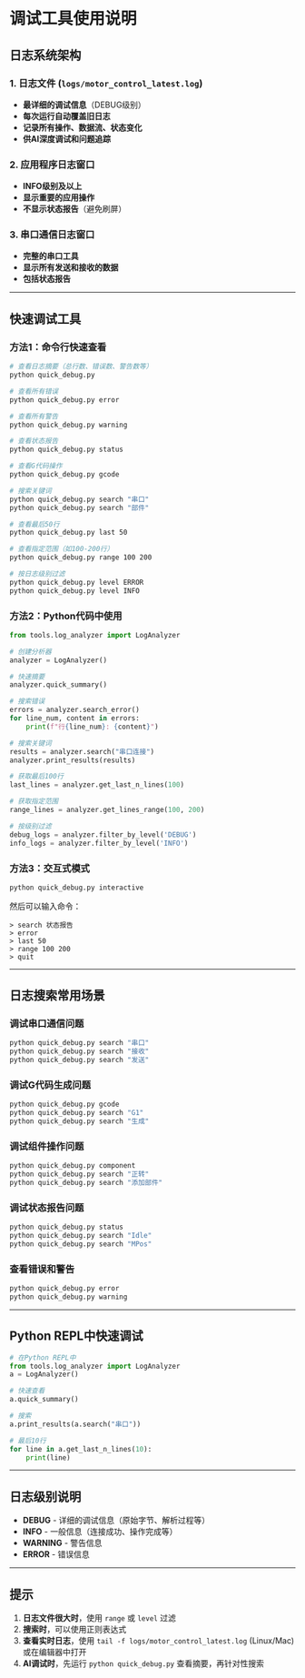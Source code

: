 # 调试工具使用说明

## 日志系统架构

### 1. 日志文件 (`logs/motor_control_latest.log`)
- **最详细的调试信息**（DEBUG级别）
- **每次运行自动覆盖旧日志**
- **记录所有操作、数据流、状态变化**
- **供AI深度调试和问题追踪**

### 2. 应用程序日志窗口
- **INFO级别及以上**
- **显示重要的应用操作**
- **不显示状态报告**（避免刷屏）

### 3. 串口通信日志窗口
- **完整的串口工具**
- **显示所有发送和接收的数据**
- **包括状态报告**

---

## 快速调试工具

### 方法1：命令行快速查看

```bash
# 查看日志摘要（总行数、错误数、警告数等）
python quick_debug.py

# 查看所有错误
python quick_debug.py error

# 查看所有警告
python quick_debug.py warning

# 查看状态报告
python quick_debug.py status

# 查看G代码操作
python quick_debug.py gcode

# 搜索关键词
python quick_debug.py search "串口"
python quick_debug.py search "部件"

# 查看最后50行
python quick_debug.py last 50

# 查看指定范围（如100-200行）
python quick_debug.py range 100 200

# 按日志级别过滤
python quick_debug.py level ERROR
python quick_debug.py level INFO
```

### 方法2：Python代码中使用

```python
from tools.log_analyzer import LogAnalyzer

# 创建分析器
analyzer = LogAnalyzer()

# 快速摘要
analyzer.quick_summary()

# 搜索错误
errors = analyzer.search_error()
for line_num, content in errors:
    print(f"行{line_num}: {content}")

# 搜索关键词
results = analyzer.search("串口连接")
analyzer.print_results(results)

# 获取最后100行
last_lines = analyzer.get_last_n_lines(100)

# 获取指定范围
range_lines = analyzer.get_lines_range(100, 200)

# 按级别过滤
debug_logs = analyzer.filter_by_level('DEBUG')
info_logs = analyzer.filter_by_level('INFO')
```

### 方法3：交互式模式

```bash
python quick_debug.py interactive
```

然后可以输入命令：
```
> search 状态报告
> error
> last 50
> range 100 200
> quit
```

---

## 日志搜索常用场景

### 调试串口通信问题
```bash
python quick_debug.py search "串口"
python quick_debug.py search "接收"
python quick_debug.py search "发送"
```

### 调试G代码生成问题
```bash
python quick_debug.py gcode
python quick_debug.py search "G1"
python quick_debug.py search "生成"
```

### 调试组件操作问题
```bash
python quick_debug.py component
python quick_debug.py search "正转"
python quick_debug.py search "添加部件"
```

### 调试状态报告问题
```bash
python quick_debug.py status
python quick_debug.py search "Idle"
python quick_debug.py search "MPos"
```

### 查看错误和警告
```bash
python quick_debug.py error
python quick_debug.py warning
```

---

## Python REPL中快速调试

```python
# 在Python REPL中
from tools.log_analyzer import LogAnalyzer
a = LogAnalyzer()

# 快速查看
a.quick_summary()

# 搜索
a.print_results(a.search("串口"))

# 最后10行
for line in a.get_last_n_lines(10):
    print(line)
```

---

## 日志级别说明

- **DEBUG** - 详细的调试信息（原始字节、解析过程等）
- **INFO** - 一般信息（连接成功、操作完成等）
- **WARNING** - 警告信息
- **ERROR** - 错误信息

---

## 提示

1. **日志文件很大时**，使用 `range` 或 `level` 过滤
2. **搜索时**，可以使用正则表达式
3. **查看实时日志**，使用 `tail -f logs/motor_control_latest.log` (Linux/Mac) 或在编辑器中打开
4. **AI调试时**，先运行 `python quick_debug.py` 查看摘要，再针对性搜索

